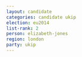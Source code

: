 ```yaml
---
layout: candidate
categories: candidate ukip
election: eu2014
list-rank: 2
person: elizabeth-jones
region: london
party: ukip
---
```

